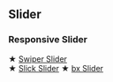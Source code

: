## Slider

### Responsive Slider
★  [Swiper Slider](https://swiperjs.com/demos/)         
★  [Slick Slider](https://kenwheeler.github.io/slick/)
★  [bx Slider](https://bxslider.com/)
